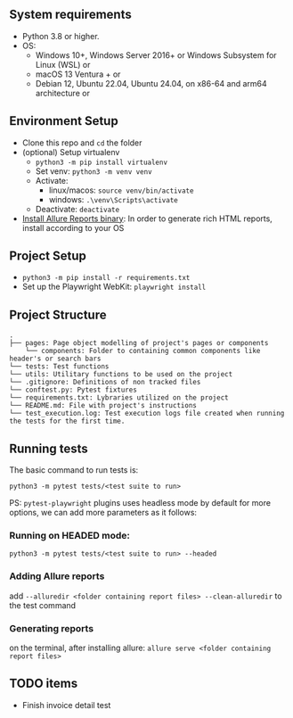 ## System requirements
- Python 3.8 or higher.
- OS:
    - Windows 10+, Windows Server 2016+ or Windows Subsystem for Linux (WSL) or
    - macOS 13 Ventura + or
    - Debian 12, Ubuntu 22.04, Ubuntu 24.04, on x86-64 and arm64 architecture or

## Environment Setup
- Clone this repo and `cd` the folder
- (optional) Setup virtualenv
    - `python3 -m pip install virtualenv`
    - Set venv: `python3 -m venv venv`
    - Activate: 
        - linux/macos: `source venv/bin/activate`
        - windows: `.\venv\Scripts\activate`
    - Deactivate: `deactivate`
- [Install Allure Reports binary](https://allurereport.org/docs/install/#install-or-upgrade-allure-report): In order to generate rich HTML reports, install according to your OS

## Project Setup
- `python3 -m pip install -r requirements.txt`
- Set up the Playwright WebKit: `playwright install`

## Project Structure
```
.
├── pages: Page object modelling of project's pages or components
    └── components: Folder to containing common components like header's or search bars
└── tests: Test functions
└── utils: Utilitary functions to be used on the project
└── .gitignore: Definitions of non tracked files
└── conftest.py: Pytest fixtures
└── requirements.txt: Lybraries utilized on the project
└── README.md: File with project's instructions
└── test_execution.log: Test execution logs file created when running the tests for the first time.
```

## Running tests
The basic command to run tests is:
```
python3 -m pytest tests/<test suite to run>
```
PS: `pytest-playwright` plugins uses headless mode by default
for more options, we can add more parameters as it follows:

### Running on HEADED mode:
`python3 -m pytest tests/<test suite to run> --headed`

### Adding Allure reports
add `--alluredir <folder containing report files> --clean-alluredir` to the test command

### Generating reports
on the terminal, after installing allure:
`allure serve <folder containing report files>`

## TODO items
- Finish invoice detail test

